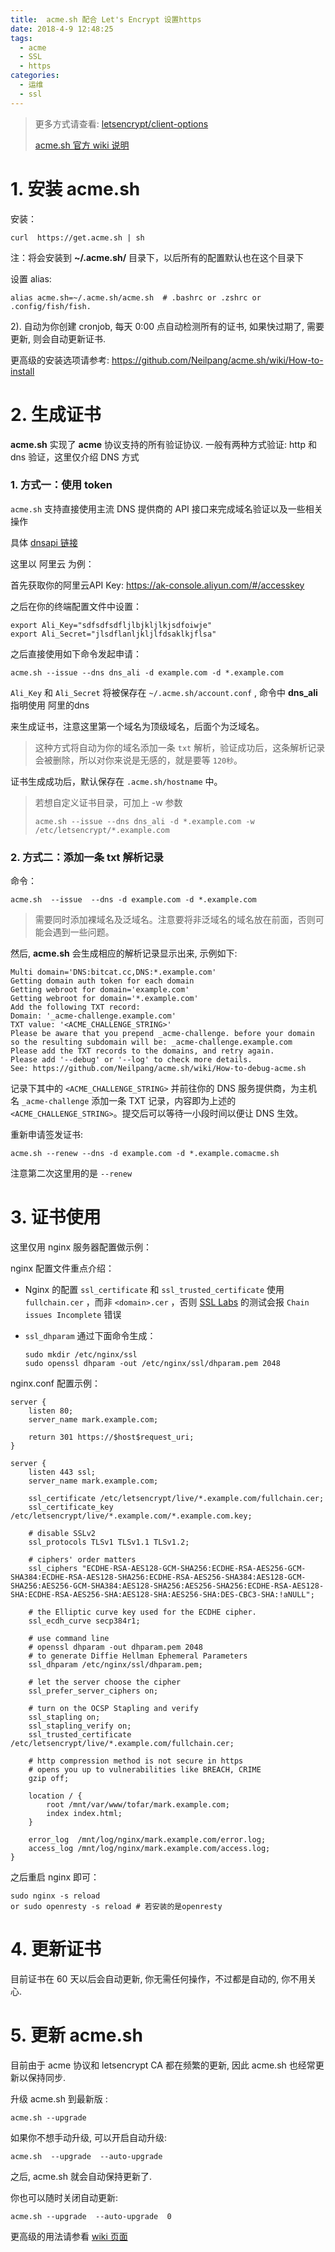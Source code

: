```yaml
---
title:  acme.sh 配合 Let's Encrypt 设置https
date: 2018-4-9 12:48:25
tags:
  - acme
  - SSL
  - https
categories:
  - 运维
  - ssl
---
```


> 更多方式请查看: [letsencrypt/client-options](https://letsencrypt.org/docs/client-options/)
>
> [acme.sh 官方 wiki 说明](https://github.com/Neilpang/acme.sh/wiki/%E8%AF%B4%E6%98%8E)

# 1. 安装 **acme.sh**

安装：

```
curl  https://get.acme.sh | sh
```

注：将会安装到 **~/.acme.sh/** 目录下，以后所有的配置默认也在这个目录下

设置 alias:

```
alias acme.sh=~/.acme.sh/acme.sh  # .bashrc or .zshrc or .config/fish/fish.
```

2). 自动为你创建 cronjob, 每天 0:00 点自动检测所有的证书, 如果快过期了, 需要更新, 则会自动更新证书.

更高级的安装选项请参考: https://github.com/Neilpang/acme.sh/wiki/How-to-install

# 2. 生成证书

**acme.sh** 实现了 **acme** 协议支持的所有验证协议. 一般有两种方式验证: http 和 dns 验证，这里仅介绍 DNS 方式

### 1. 方式一：使用 token

`acme.sh` 支持直接使用主流 DNS 提供商的 API 接口来完成域名验证以及一些相关操作

具体 [dnsapi 链接](https://github.com/Neilpang/acme.sh/tree/master/dnsapi)

这里以 阿里云 为例：

首先获取你的阿里云API Key: <https://ak-console.aliyun.com/#/accesskey>

之后在你的终端配置文件中设置：

```
export Ali_Key="sdfsdfsdfljlbjkljlkjsdfoiwje"
export Ali_Secret="jlsdflanljkljlfdsaklkjflsa"
```

之后直接使用如下命令发起申请：

```
acme.sh --issue --dns dns_ali -d example.com -d *.example.com
```

 `Ali_Key` 和 `Ali_Secret` 将被保存在 `~/.acme.sh/account.conf` , 命令中 **dns_ali** 指明使用 阿里的dns

来生成证书，注意这里第一个域名为顶级域名，后面个为泛域名。

> 这种方式将自动为你的域名添加一条 `txt` 解析，验证成功后，这条解析记录会被删除，所以对你来说是无感的，就是要等 `120秒`。

证书生成成功后，默认保存在 `.acme.sh/hostname` 中。

> 若想自定义证书目录，可加上 -w 参数
>
> ```
> acme.sh --issue --dns dns_ali -d *.example.com -w /etc/letsencrypt/*.example.com
> ```

### 2. 方式二：添加一条 txt 解析记录

命令：

```
acme.sh  --issue  --dns -d example.com -d *.example.com
```

> 需要同时添加裸域名及泛域名。注意要将非泛域名的域名放在前面，否则可能会遇到一些问题。

然后, **acme.sh** 会生成相应的解析记录显示出来, 示例如下:

```
Multi domain='DNS:bitcat.cc,DNS:*.example.com'
Getting domain auth token for each domain
Getting webroot for domain='example.com'
Getting webroot for domain='*.example.com'
Add the following TXT record:
Domain: '_acme-challenge.example.com'
TXT value: '<ACME_CHALLENGE_STRING>'
Please be aware that you prepend _acme-challenge. before your domain
so the resulting subdomain will be: _acme-challenge.example.com
Please add the TXT records to the domains, and retry again.
Please add '--debug' or '--log' to check more details.
See: https://github.com/Neilpang/acme.sh/wiki/How-to-debug-acme.sh
```

记录下其中的 `<ACME_CHALLENGE_STRING>` 并前往你的 DNS 服务提供商，为主机名 `_acme-challenge` 添加一条 TXT 记录，内容即为上述的 `<ACME_CHALLENGE_STRING>`。提交后可以等待一小段时间以便让 DNS 生效。

重新申请签发证书:

```
acme.sh --renew --dns -d example.com -d *.example.comacme.sh
```

注意第二次这里用的是 `--renew`

# 3. 证书使用

这里仅用 nginx 服务器配置做示例：

nginx 配置文件重点介绍：

+ Nginx 的配置 `ssl_certificate`  和 `ssl_trusted_certificate` 使用 `fullchain.cer` ，而非 `<domain>.cer` ，否则 [SSL Labs](https://www.ssllabs.com/ssltest/) 的测试会报 `Chain issues Incomplete` 错误

+ `ssl_dhparam` 通过下面命令生成：

  ```
  sudo mkdir /etc/nginx/ssl
  sudo openssl dhparam -out /etc/nginx/ssl/dhparam.pem 2048
  ```

nginx.conf 配置示例：

```
server {
    listen 80;
    server_name mark.example.com;

    return 301 https://$host$request_uri;
}

server {
    listen 443 ssl;
    server_name mark.example.com;

    ssl_certificate /etc/letsencrypt/live/*.example.com/fullchain.cer;
    ssl_certificate_key /etc/letsencrypt/live/*.example.com/*.example.com.key;

    # disable SSLv2
    ssl_protocols TLSv1 TLSv1.1 TLSv1.2;

    # ciphers' order matters
    ssl_ciphers "ECDHE-RSA-AES128-GCM-SHA256:ECDHE-RSA-AES256-GCM-SHA384:ECDHE-RSA-AES128-SHA256:ECDHE-RSA-AES256-SHA384:AES128-GCM-SHA256:AES256-GCM-SHA384:AES128-SHA256:AES256-SHA256:ECDHE-RSA-AES128-SHA:ECDHE-RSA-AES256-SHA:AES128-SHA:AES256-SHA:DES-CBC3-SHA:!aNULL";

    # the Elliptic curve key used for the ECDHE cipher.
    ssl_ecdh_curve secp384r1;

    # use command line
    # openssl dhparam -out dhparam.pem 2048
    # to generate Diffie Hellman Ephemeral Parameters
    ssl_dhparam /etc/nginx/ssl/dhparam.pem;

    # let the server choose the cipher
    ssl_prefer_server_ciphers on;

    # turn on the OCSP Stapling and verify
    ssl_stapling on;
    ssl_stapling_verify on;
    ssl_trusted_certificate /etc/letsencrypt/live/*.example.com/fullchain.cer;

    # http compression method is not secure in https
    # opens you up to vulnerabilities like BREACH, CRIME
    gzip off;

    location / {
        root /mnt/var/www/tofar/mark.example.com;
        index index.html;
    }

    error_log  /mnt/log/nginx/mark.example.com/error.log;
    access_log /mnt/log/nginx/mark.example.com/access.log;
}
```

之后重启 nginx 即可：

```
sudo nginx -s reload
or sudo openresty -s reload # 若安装的是openresty
```

# 4. 更新证书

目前证书在 60 天以后会自动更新, 你无需任何操作，不过都是自动的, 你不用关心.

# 5. 更新 acme.sh

目前由于 acme 协议和 letsencrypt CA 都在频繁的更新, 因此 acme.sh 也经常更新以保持同步.

升级 acme.sh 到最新版 :

```
acme.sh --upgrade
```

如果你不想手动升级, 可以开启自动升级:

```
acme.sh  --upgrade  --auto-upgrade
```

之后, acme.sh 就会自动保持更新了.

你也可以随时关闭自动更新:

```
acme.sh --upgrade  --auto-upgrade  0
```

更高级的用法请参看 [wiki 页面](https://github.com/Neilpang/acme.sh/wiki)
